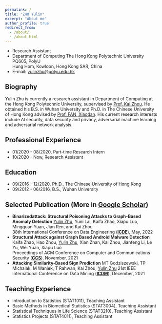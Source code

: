```yaml
---
permalink: /
title: "ZHU Yulin"
excerpt: "About me"
author_profile: true
redirect_from: 
  - /about/
  - /about.html
---
```


- Research Assistant
- Department of Computing
  The Hong Kong Polytechnic University  
  PQ605, PolyU  
  Hung Hom, Kowloon, Hong Kong SAR, China
- E-mail: yulinzhu@polyu.edu.hk

## Biography
Yulin Zhu is currently a research assistant in Department of Computing at the Hong Kong Polytechnic University, supervised by [Prof. Kai Zhou](https://www4.comp.polyu.edu.hk/~kaizhou/). He obtained his B.S. in Wuhan University and Ph.D. in The Chinese University of Hong Kong advised by [Prof. FAN, Xiaodan](https://www.sta.cuhk.edu.hk/xfan). His current research interests include AI security, data security and privacy, adversarial machine learning and adversarial network analysis.

## Professional Experience
- 01/2020 - 08/2020, Part-time Research Intern
- 10/2020 - Now, Research Assistant

## Education
- 09/2016 - 12/2020, Ph.D., The Chinese University of Hong Kong
- 09/2012 - 06/2016, B.S., Wuhan University


## Selected Publication (More in [Google Scholar](https://scholar.google.com/citations?user=-MGpGisAAAAJ&hl=zh-CN)) 
- **Binarizedattack: Structural Poisoning Attacks to Graph-Based Anomaly Detection** 
  <u>Yulin Zhu</u>, Yuni Lai, Kaifa Zhao, Xiapu Luo, Mingquan Yuan, Jian Ren, and Kai Zhou   
  38th International Conference on Data Engineering ([**ICDE**](https://icde2022.ieeecomputer.my/)), May, 2022  
- **Structural Attack against Graph Based Android Malware Detection**
  Kaifa Zhao, Hao Zhou, <u>Yulin Zhu</u>, Xian Zhan, Kai Zhou, Jianfeng Li, Le Yu, Wei Yuan, Xiapu Luo  
  Proceedings of ACM Conference on Computer and Communications Security ([**CCS**](https://www.sigsac.org/ccs/CCS2021/)), November, 2021  
- **Attacking Similarity-Based Sign Prediction**
  MT Godziszewski, TP Michalak, M Waniek, T Rahwan, Kai Zhou, <u>Yulin Zhu</u>
  21st IEEE International Conference on Data Mining ([**ICDM**](https://icdm2021.auckland.ac.nz/)), December, 2021  


## Teaching Experience
- Introduction to Statistics (STAT1011), Teaching Assistant
- Basic Methods in Biomedical Statistics (STAT3004), Teaching Assistant
- Statistical Techniques in Life Science (STAT3210), Teaching Assistant
- Statistics Projects (STAT4011), Teaching Assistant



